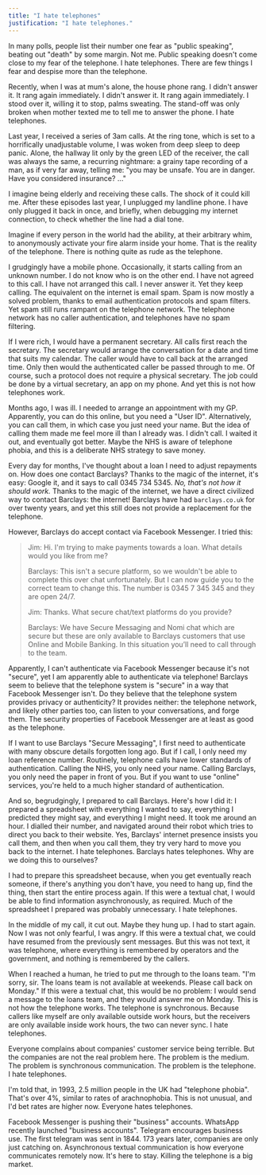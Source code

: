 ```yaml
---
title: "I hate telephones"
justification: "I hate telephones."
---
```


In many polls,
people list their number one fear as "public speaking",
beating out "death" by some margin.
Not me.
Public speaking doesn't come close to my fear of the telephone.
I hate telephones.
There are few things I fear and despise more than the telephone.

Recently, when I was at mum's alone, the house phone rang.
I didn't answer it.
It rang again immediately.
I didn't answer it.
It rang again immediately.
I stood over it, willing it to stop, palms sweating.
The stand-off was only broken when
mother texted me to tell me to answer the phone.
I hate telephones.

Last year, I received a series of 3am calls.
At the ring tone,
which is set to a horrifically unadjustable volume,
I was woken from deep sleep to deep panic.
Alone,
the hallway lit only by the green LED of the receiver,
the call was always the same,
a recurring nightmare:
a grainy tape recording of a man,
as if very far away,
telling me: "you may be unsafe.
You are in danger.
Have you considered insurance? ..."

I imagine being elderly and receiving these calls.
The shock of it could kill me.
After these episodes last year,
I unplugged my landline phone.
I have only plugged it back in once, and briefly,
when debugging my internet connection,
to check whether the line had a dial tone.

Imagine if every person in the world had the ability,
at their arbitrary whim,
to anonymously activate your fire alarm inside your home.
That is the reality of the telephone.
There is nothing quite as rude as the telephone.

I grudgingly have a mobile phone.
Occasionally, it starts calling from an unknown number.
I do not know who is on the other end.
I have not agreed to this call.
I have not arranged this call.
I never answer it.
Yet they keep calling.
The equivalent on the internet is email spam.
Spam is now mostly a solved problem,
thanks to email authentication protocols and spam filters.
Yet spam still runs rampant on the telephone network.
The telephone network has no caller authentication,
and telephones have no spam filtering.

If I were rich, I would have a permanent secretary.
All calls first reach the secretary.
The secretary would arrange the conversation for a date and time that suits my calendar.
The caller would have to call back at the arranged time.
Only then would the authenticated caller be passed through to me.
Of course, such a protocol does not require a physical secretary.
The job could be done by a virtual secretary, an app on my phone.
And yet this is not how telephones work.

Months ago, I was ill.
I needed to arrange an appointment with my GP.
Apparently, you can do this online, but you need a "User ID".
Alternatively, you can call them, in which case you just need your name.
But the idea of calling them made me feel more ill than I already was.
I didn't call.
I waited it out, and eventually got better.
Maybe the NHS is aware of telephone phobia,
and this is a deliberate NHS strategy to save money.

Every day for months,
I've thought about a loan I need to adjust repayments on.
How does one contact Barclays?
Thanks to the magic of the internet, it's easy:
Google it, and it says to call 0345 734 5345.
_No, that's not how it should work._
Thanks to the magic of the internet,
we have a direct civilized way to contact Barclays:
the internet!
Barclays have had `barclays.co.uk` for over twenty years,
and yet this still does not provide a replacement for the telephone.

However, Barclays do accept contact via Facebook Messenger.
I tried this:

> Jim: Hi. I'm trying to make payments towards a loan.
> What details would you like from me?
>
> Barclays: This isn't a secure platform,
> so we wouldn't be able to complete this over chat unfortunately.
> But I can now guide you to the correct team to change this.
> The number is 0345 7 345 345 and they are open 24/7.
>
> Jim: Thanks. What secure chat/text platforms do you provide?
>
> Barclays: We have Secure Messaging and Nomi chat which are secure
> but these are only available to Barclays customers that use Online and Mobile Banking.
> In this situation you’ll need to call through to the team.

Apparently, I can't authenticate via Facebook Messenger because it's not "secure",
yet I am apparently able to authenticate via telephone!
Barclays seem to believe that
the telephone system is "secure" in a way that Facebook Messenger isn't.
Do they believe that the telephone system provides privacy or authenticity?
It provides neither:
the telephone network, and likely other parties too,
can listen to your conversations, and forge them.
The security properties of Facebook Messenger are at least as good as the telephone.

If I want to use Barclays "Secure Messaging",
I first need to authenticate with many obscure details forgotten long ago.
But if I call, I only need my loan reference number.
Routinely, telephone calls have lower standards of authentication.
Calling the NHS, you only need your name.
Calling Barclays, you only need the paper in front of you.
But if you want to use "online" services,
you're held to a much higher standard of authentication.

And so, begrudgingly, I prepared to call Barclays.
Here's how I did it:
I prepared a spreadsheet with everything I wanted to say,
everything I predicted they might say,
and everything I might need.
It took me around an hour.
I dialled their number,
and navigated around their robot
which tries to direct you back to their website.
Yes, Barclays' internet presence insists you call them,
and then when you call them,
they try very hard to move you back to the internet.
I hate telephones.
Barclays hates telephones.
Why are we doing this to ourselves?

I had to prepare this spreadsheet because,
when you get eventually reach someone,
if there's anything you don't have,
you need to hang up, find the thing,
then start the entire process again.
If this were a textual chat,
I would be able to find information asynchronously, as required.
Much of the spreadsheet I prepared was probably unnecessary.
I hate telephones.

In the middle of my call, it cut out.
Maybe they hung up.
I had to start again.
Now I was not only fearful, I was angry.
If this were a textual chat,
we could have resumed from the previously sent messages.
But this was not text, it was telephone,
where everything is remembered by operators and the government,
and nothing is remembered by the callers.

When I reached a human,
he tried to put me through to the loans team.
"I'm sorry, sir. The loans team is not available at weekends. Please call back on Monday."
If this were a textual chat, this would be no problem:
I would send a message to the loans team,
and they would answer me on Monday.
This is not how the telephone works.
The telephone is synchronous.
Because callers like myself are only available outside work hours,
but the receivers are only available inside work hours,
the two can never sync.
I hate telephones.

Everyone complains about companies' customer service being terrible.
But the companies are not the real problem here.
The problem is the medium.
The problem is synchronous communication.
The problem is the telephone.
I hate telephones.

I'm told that, in 1993, 2.5 million people in the UK had "telephone phobia".
That's over 4%, similar to rates of arachnophobia.
This is not unusual, and I'd bet rates are higher now.
Everyone hates telephones.

Facebook Messenger is pushing their "business" accounts.
WhatsApp recently launched "business accounts".
Telegram encourages business use.
The first telegram was sent in 1844.
173 years later, companies are only just catching on.
Asynchronous textual communication is how everyone communicates remotely now.
It's here to stay.
Killing the telephone is a big market.
